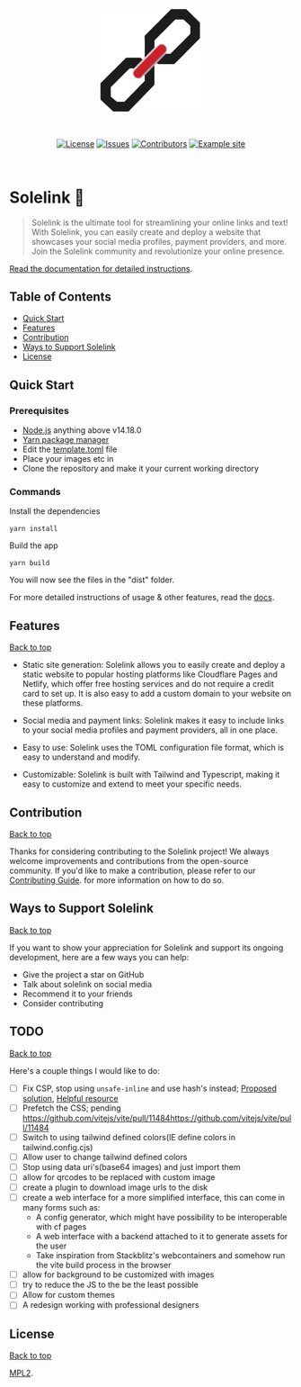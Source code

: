 <p align="center">
    <img width="180" src="public/icon.svg" alt="Solelink logo">
</p>
<br/>
<p align="center">
  <a href="/LICENSE.md"><img src="https://img.shields.io/github/license/officialstrike/solelink?style=flat-square" alt="License"></a>
  <a href="https://github.com/officialstrike/solelink/issues"><img src="https://img.shields.io/github/issues/officialstrike/solelink?style=flat-square" alt="Issues"></a>
  <a href="https://github.com/officialstrike/solelink/graphs/contributors"><img src="https://img.shields.io/github/contributors-anon/officialstrike/solelink?style=flat-square" alt="Contributors"></a>
  <!-- TODO: create example site -->
  <a href="https://example.com"><img src="https://img.shields.io/badge/demo-example.com-informational?style=flat-square" alt="Example site"></a>
</p>
<br/>

# Solelink 🔗

> Solelink is the ultimate tool for streamlining your online links and text! With Solelink, you can easily create and deploy a website that showcases your social media profiles, payment providers, and more. Join the Solelink community and revolutionize your online presence.

[Read the documentation for detailed instructions](docs/introduction.md).


## Table of Contents
- [Quick Start](#quick-start)
- [Features](#features)
- [Contribution](#contribution)
- [Ways to Support Solelink](#ways-to-support-solelink)
- [License](#license)

## Quick Start
### Prerequisites
- [Node.js](https://nodejs.org/en/download/) anything above v14.18.0
- [Yarn package manager](https://yarnpkg.com/getting-started/install)
- Edit the [template.toml](template.toml) file
- Place your images etc in
- Clone the repository and make it your current working directory

### Commands
Install the dependencies

```
yarn install
```
Build the app
```
yarn build
```
You will now see the files in the "dist" folder.


For more detailed instructions of usage & other features, read the [docs](docs/introduction.md).


## Features
[Back to top](#table-of-contents)

- Static site generation: Solelink allows you to easily create and deploy a static website to popular hosting platforms like Cloudflare Pages and Netlify, which offer free hosting services and do not require a credit card to set up. It is also easy to add a custom domain to your website on these platforms.

- Social media and payment links: Solelink makes it easy to include links to your social media profiles and payment providers, all in one place.

- Easy to use: Solelink uses the TOML configuration file format, which is easy to understand and modify.

- Customizable: Solelink is built with Tailwind and Typescript, making it easy to customize and extend to meet your specific needs.

## Contribution
[Back to top](#table-of-contents)

Thanks for considering contributing to the Solelink project! We always welcome improvements and contributions from the open-source community. If you'd like to make a contribution, please refer to our [Contributing Guide](CONTRIBUTING.md). for more information on how to do so.

## Ways to Support Solelink
[Back to top](#table-of-contents)

If you want to show your appreciation for Solelink and support its ongoing development, here are a few ways you can help:

- Give the project a star on GitHub
- Talk about solelink on social media
- Recommend it to your friends
- Consider contributing

## TODO
[Back to top](#table-of-contents)

Here's a couple things I would like to do:

- [ ] Fix CSP, stop using `unsafe-inline` and use hash's instead; [Proposed solution](vite-utils.js#L47), [Helpful resource](https://content-security-policy.com/hash/)
- [ ] Prefetch the CSS; pending https://github.com/vitejs/vite/pull/11484https://github.com/vitejs/vite/pull/11484
- [ ] Switch to using tailwind defined colors(IE define colors in tailwind.config.cjs)
- [ ] Allow user to change tailwind defined colors
- [ ] Stop using data uri's(base64 images) and just import them
- [ ] allow for qrcodes to be replaced with custom image
- [ ] create a plugin to download image urls to the disk
- [ ] create a web interface for a more simplified interface, this can come in many forms such as:
    - A config generator, which might have possibility to be interoperable with cf pages
    - A web interface with a backend attached to it to generate assets for the user
    - Take inspiration from Stackblitz's webcontainers and somehow run the vite build process in the browser
- [ ] allow for background to be customized with images
- [ ] try to reduce the JS to the be the least possible
- [ ] Allow for custom themes
- [ ] A redesign working with professional designers

## License
[Back to top](#table-of-contents)

[MPL2](LICENSE).
